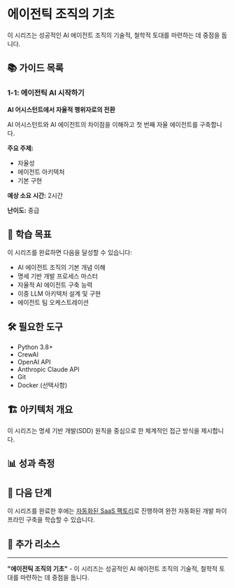 # 에이전틱 조직의 기초

이 시리즈는 성공적인 AI 에이전트 조직의 기술적, 철학적 토대를 마련하는 데 중점을 둡니다.

## 📚 가이드 목록

### 1-1: 에이전틱 AI 시작하기
**AI 어시스턴트에서 자율적 행위자로의 전환**

AI 어시스턴트와 AI 에이전트의 차이점을 이해하고 첫 번째 자율 에이전트를 구축합니다.

**주요 주제:**
- 자율성
- 에이전트 아키텍처
- 기본 구현

**예상 소요 시간:** 2시간

**난이도:** 중급


## 🎯 학습 목표

이 시리즈를 완료하면 다음을 달성할 수 있습니다:

- AI 에이전트 조직의 기본 개념 이해
- 명세 기반 개발 프로세스 마스터
- 자율적 AI 에이전트 구축 능력
- 이중 LLM 아키텍처 설계 및 구현
- 에이전트 팀 오케스트레이션

## 🛠️ 필요한 도구

- Python 3.8+
- CrewAI
- OpenAI API
- Anthropic Claude API
- Git
- Docker (선택사항)

## 🏗️ 아키텍처 개요

이 시리즈는 명세 기반 개발(SDD) 원칙을 중심으로 한 체계적인 접근 방식을 제시합니다.

## 📊 성과 측정


## 🚀 다음 단계

이 시리즈를 완료한 후에는 [자동화된 SaaS 팩토리](../series-2/README.md)로 진행하여 완전 자동화된 개발 파이프라인 구축을 학습할 수 있습니다.

## 📖 추가 리소스


---

**"에이전틱 조직의 기초"** - 이 시리즈는 성공적인 AI 에이전트 조직의 기술적, 철학적 토대를 마련하는 데 중점을 둡니다.